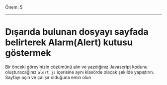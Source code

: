 Önem: 5

---

# Dışarıda bulunan dosyayı sayfada belirterek Alarm(Alert) kutusu göstermek

Bir önceki görevinizin cözümünü  alın ve yazdığınız Javascript kodunu oluşturacağınız `alert.js` içerisine aynı klasörde olacak şekilde yapıştırın. Sayfayı açın ve çalışır olduğuna emin olun 
